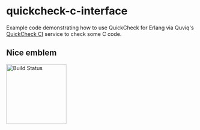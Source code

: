 # quickcheck-c-interface
Example code demonstrating how to use QuickCheck for Erlang via
Quviq's [QuickCheck CI](http://quickcheck-ci.com) service to check some C code.

## Nice emblem

[<img src="http://quickcheck-ci.com/p/kfl/quickcheck-erlang.png" alt="Build Status" width="160px">](http://quickcheck-ci.com/p/kfl/quickcheck-c-interface)


